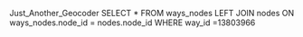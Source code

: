 Just_Another_Geocoder
SELECT * 
FROM ways_nodes
LEFT JOIN nodes ON ways_nodes.node_id = nodes.node_id
WHERE way_id =13803966
